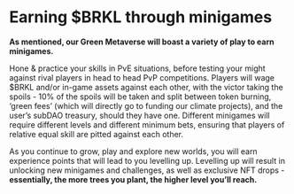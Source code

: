 # Earning $BRKL through minigames

**As mentioned, our Green Metaverse will boast a variety of play to earn minigames.**&#x20;

Hone & practice your skills in PvE situations, before testing your might against rival players in head to head PvP competitions. Players will wage $BRKL and/or in-game assets against each other, with the victor taking the spoils - 10% of the spoils will be taken and split between token burning, ‘green fees’ (which will directly go to funding our climate projects), and the user’s subDAO treasury, should they have one. Different minigames will require different levels and different minimum bets, ensuring that players of relative equal skill are pitted against each other.

As you continue to grow, play and explore new worlds, you will earn experience points that will lead to you levelling up. Levelling up will result in unlocking new minigames and challenges, as well as exclusive NFT drops - **essentially, the more trees you plant, the higher level you’ll reach.**
